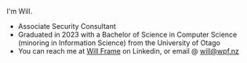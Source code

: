 I'm Will.

- Associate Security Consultant
- Graduated in 2023 with a Bachelor of Science in Computer Science (minoring in Information Science) from the University of Otago
- You can reach me at [Will Frame](https://www.linkedin.com/in/will-frame-2b1299277/) on Linkedin, or email @ [will@wpf.nz](mailto:will@wpf.nz)
